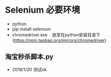 # Selenium 必要环境
* python
* pip install selenium
* chromedriver.exe&nbsp;&nbsp;&nbsp;&nbsp;放至在python安装目录下 (https://npm.taobao.org/mirrors/chromedriver)


## 淘宝秒杀脚本.py
* 2019/1/20 测试ok
